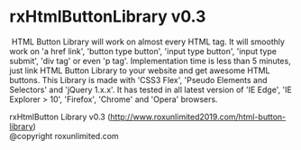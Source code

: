 # rxHtmlButtonLibrary v0.3

<img src="http://www.roxunlimited.com/download_files/html-button-library-v0.3-thumb.jpg" alt="" />
HTML Button Library will work on almost every HTML tag. It will smoothly work on 'a href link', 'button type button', 'input type button', 'input type submit', 'div tag' or even 'p tag'. Implementation time is less than 5 minutes, just link HTML Button Library to your website and get awesome HTML buttons. This Library is made with 'CSS3 Flex', 'Pseudo Elements and Selectors' and 'jQuery 1.x.x'. It has tested in all latest version of 'IE Edge', 'IE Explorer > 10', 'Firefox', 'Chrome' and 'Opera' browsers.

rxHtmlButton Library v0.3 (http://www.roxunlimited2019.com/html-button-library)
<br />@copyright roxunlimited.com
